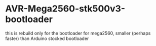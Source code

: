 # AVR-Mega2560-stk500v3-bootloader
this is rebuild only for the bootloader for mega2560, smaller (perhaps faster) than Arduino stocked bootloader
